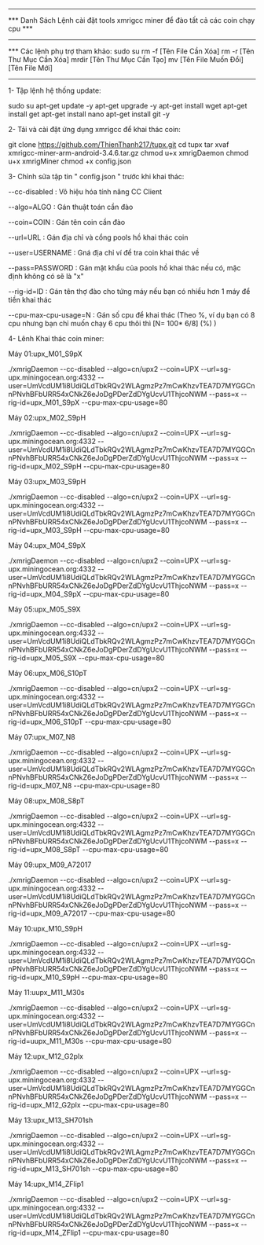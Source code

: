 **********************************************************************************
*** Danh Sách Lệnh cài đặt tools xmrigcc miner để đào tất cả các coin chạy cpu ***
**********************************************************************************
*** Các lệnh phụ trợ tham khảo:
  sudo su 
  rm -f [Tên File Cần Xóa]
  rm -r [Tên Thư Mục Cần Xóa]
  mrdir [Tên Thư Mục Cần Tạo]
  mv [Tên File Muốn Đổi] [Tên File Mới]

**********************************************************************************

1- Tập lệnh hệ thống update:

  sudo su
  apt-get update -y 
  apt-get upgrade -y
  apt-get install wget 
  apt-get install get 
  apt-get install nano
  apt-get install git -y

2- Tải và cài đặt ứng dụng xmrigcc để khai thác coin:

  git clone https://github.com/ThienThanh217/tupx.git
  cd tupx
  tar xvaf xmrigcc-miner-arm-android-3.4.6.tar.gz
  chmod u+x xmrigDaemon
  chmod u+x xmrigMiner
  chmod +x config.json

3- Chỉnh sửa tập tin " config.json "  trước khi khai thác:

--cc-disabled : Vô hiệu hóa tính năng CC Client

--algo=ALGO : Gán thuật toán cần đào

--coin=COIN : Gán tên coin cần đào

--url=URL : Gán địa chỉ và cổng pools hồ khai thác coin

--user=USERNAME : Gná địa chỉ ví để tra coin khai thác về

--pass=PASSWORD : Gán mật khẩu của pools hồ khai thác nếu có, mặc định không có sẽ là "x"

--rig-id=ID : Gán tên thợ đào cho tứng máy nếu bạn có nhiều hơn 1 máy để tiền khai thác

--cpu-max-cpu-usage=N : Gán số cpu để khai thác (Theo %, ví dụ bạn có 8 cpu nhưng bạn chỉ muốn chạy 6 cpu thôi thì [N= 100* 6/8] (%) )


4- Lênh Khai thác coin miner:

Máy 01:upx_M01_S9pX

./xmrigDaemon --cc-disabled --algo=cn/upx2 --coin=UPX --url=sg-upx.miningocean.org:4332 --user=UmVcdUM1i8UdiQLdTbkRQv2WLAgmzPz7mCwKhzvTEA7D7MYGGCnnPNvhBFbURR54xCNkZ6eJoDgPDerZdDYgUcvU1ThjcoNWM --pass=x --rig-id=upx_M01_S9pX --cpu-max-cpu-usage=80

Máy 02:upx_M02_S9pH

./xmrigDaemon --cc-disabled --algo=cn/upx2 --coin=UPX --url=sg-upx.miningocean.org:4332 --user=UmVcdUM1i8UdiQLdTbkRQv2WLAgmzPz7mCwKhzvTEA7D7MYGGCnnPNvhBFbURR54xCNkZ6eJoDgPDerZdDYgUcvU1ThjcoNWM --pass=x --rig-id=upx_M02_S9pH --cpu-max-cpu-usage=80

Máy 03:upx_M03_S9pH

./xmrigDaemon --cc-disabled --algo=cn/upx2 --coin=UPX --url=sg-upx.miningocean.org:4332 --user=UmVcdUM1i8UdiQLdTbkRQv2WLAgmzPz7mCwKhzvTEA7D7MYGGCnnPNvhBFbURR54xCNkZ6eJoDgPDerZdDYgUcvU1ThjcoNWM --pass=x --rig-id=upx_M03_S9pH --cpu-max-cpu-usage=80

Máy 04:upx_M04_S9pX

./xmrigDaemon --cc-disabled --algo=cn/upx2 --coin=UPX --url=sg-upx.miningocean.org:4332 --user=UmVcdUM1i8UdiQLdTbkRQv2WLAgmzPz7mCwKhzvTEA7D7MYGGCnnPNvhBFbURR54xCNkZ6eJoDgPDerZdDYgUcvU1ThjcoNWM --pass=x --rig-id=upx_M04_S9pX --cpu-max-cpu-usage=80

Máy 05:upx_M05_S9X

./xmrigDaemon --cc-disabled --algo=cn/upx2 --coin=UPX --url=sg-upx.miningocean.org:4332 --user=UmVcdUM1i8UdiQLdTbkRQv2WLAgmzPz7mCwKhzvTEA7D7MYGGCnnPNvhBFbURR54xCNkZ6eJoDgPDerZdDYgUcvU1ThjcoNWM --pass=x --rig-id=upx_M05_S9X --cpu-max-cpu-usage=80

Máy 06:upx_M06_S10pT

./xmrigDaemon --cc-disabled --algo=cn/upx2 --coin=UPX --url=sg-upx.miningocean.org:4332 --user=UmVcdUM1i8UdiQLdTbkRQv2WLAgmzPz7mCwKhzvTEA7D7MYGGCnnPNvhBFbURR54xCNkZ6eJoDgPDerZdDYgUcvU1ThjcoNWM --pass=x --rig-id=upx_M06_S10pT --cpu-max-cpu-usage=80

Máy 07:upx_M07_N8

./xmrigDaemon --cc-disabled --algo=cn/upx2 --coin=UPX --url=sg-upx.miningocean.org:4332 --user=UmVcdUM1i8UdiQLdTbkRQv2WLAgmzPz7mCwKhzvTEA7D7MYGGCnnPNvhBFbURR54xCNkZ6eJoDgPDerZdDYgUcvU1ThjcoNWM --pass=x --rig-id=upx_M07_N8 --cpu-max-cpu-usage=80

Máy 08:upx_M08_S8pT

./xmrigDaemon --cc-disabled --algo=cn/upx2 --coin=UPX --url=sg-upx.miningocean.org:4332 --user=UmVcdUM1i8UdiQLdTbkRQv2WLAgmzPz7mCwKhzvTEA7D7MYGGCnnPNvhBFbURR54xCNkZ6eJoDgPDerZdDYgUcvU1ThjcoNWM --pass=x --rig-id=upx_M08_S8pT --cpu-max-cpu-usage=80

Máy 09:upx_M09_A72017

./xmrigDaemon --cc-disabled --algo=cn/upx2 --coin=UPX --url=sg-upx.miningocean.org:4332 --user=UmVcdUM1i8UdiQLdTbkRQv2WLAgmzPz7mCwKhzvTEA7D7MYGGCnnPNvhBFbURR54xCNkZ6eJoDgPDerZdDYgUcvU1ThjcoNWM --pass=x --rig-id=upx_M09_A72017 --cpu-max-cpu-usage=80

Máy 10:upx_M10_S9pH

./xmrigDaemon --cc-disabled --algo=cn/upx2 --coin=UPX --url=sg-upx.miningocean.org:4332 --user=UmVcdUM1i8UdiQLdTbkRQv2WLAgmzPz7mCwKhzvTEA7D7MYGGCnnPNvhBFbURR54xCNkZ6eJoDgPDerZdDYgUcvU1ThjcoNWM --pass=x --rig-id=upx_M10_S9pH --cpu-max-cpu-usage=80

Máy 11:uupx_M11_M30s

./xmrigDaemon --cc-disabled --algo=cn/upx2 --coin=UPX --url=sg-upx.miningocean.org:4332 --user=UmVcdUM1i8UdiQLdTbkRQv2WLAgmzPz7mCwKhzvTEA7D7MYGGCnnPNvhBFbURR54xCNkZ6eJoDgPDerZdDYgUcvU1ThjcoNWM --pass=x --rig-id=uupx_M11_M30s --cpu-max-cpu-usage=80

Máy 12:upx_M12_G2plx

./xmrigDaemon --cc-disabled --algo=cn/upx2 --coin=UPX --url=sg-upx.miningocean.org:4332 --user=UmVcdUM1i8UdiQLdTbkRQv2WLAgmzPz7mCwKhzvTEA7D7MYGGCnnPNvhBFbURR54xCNkZ6eJoDgPDerZdDYgUcvU1ThjcoNWM --pass=x --rig-id=upx_M12_G2plx --cpu-max-cpu-usage=80

Máy 13:upx_M13_SH701sh

./xmrigDaemon --cc-disabled --algo=cn/upx2 --coin=UPX --url=sg-upx.miningocean.org:4332 --user=UmVcdUM1i8UdiQLdTbkRQv2WLAgmzPz7mCwKhzvTEA7D7MYGGCnnPNvhBFbURR54xCNkZ6eJoDgPDerZdDYgUcvU1ThjcoNWM --pass=x --rig-id=upx_M13_SH701sh --cpu-max-cpu-usage=80

Máy 14:upx_M14_ZFlip1

./xmrigDaemon --cc-disabled --algo=cn/upx2 --coin=UPX --url=sg-upx.miningocean.org:4332 --user=UmVcdUM1i8UdiQLdTbkRQv2WLAgmzPz7mCwKhzvTEA7D7MYGGCnnPNvhBFbURR54xCNkZ6eJoDgPDerZdDYgUcvU1ThjcoNWM --pass=x --rig-id=upx_M14_ZFlip1 --cpu-max-cpu-usage=80

